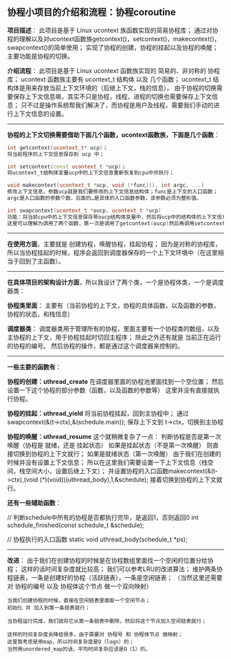 ## 协程小项目的介绍和流程：协程coroutine

**项目描述**：
此项目是基于 Linux ucontext 族函数实现的简易协程库；
通过对协程的理解以及对ucontext函数族getcontext()，setcontext()，makecontext()，swapcontext()的简单使用；
实现了协程的创建，协程的挂起以及协程的唤醒；主要功能是协程的切换。


**介绍流程**：
此项目是基于 Linux ucontext 函数族实现的 简易的、非对称的 协程库；
ucontext 函数族主要有 ucontext_t 结构体 以及 几个函数；
ucontext_t 结构体是用来存放当前上下文环境的（后继上下文，栈的信息）。
由于协程的切换需要保存上下文信息嘛，其实不只是协程，线程，进程的切换也需要保存上下文信息；
只不过是操作系统帮我们解决了，而协程是用户及线程，需要我们手动的进行上下文信息的设置。

----------------------------------------------------------------------------------

**协程的上下文切换需要借助下面几个函数，ucontext函数族，下面是几个函数**：

```C++
int getcontext(ucontext_t* ucp)；
将当前程序的上下文信息保存到 ucp 中；
```

```C++
int setcontext(const ucontext_t *ucp)；
将ucontext_t结构体变量ucp中的上下文信息重新恢复到cpu中并执行；
```

```C++
void makecontext(ucontext_t *ucp, void (*func)(), int argc, ...)
修改上下文信息，参数ucp就是我们要修改的上下文信息结构体；func是上下文的入口函数；
argc是入口函数的参数个数，后面的…是具体的入口函数参数，该参数必须为整形值。
```

```C++
int swapcontext(ucontext_t *oucp, ucontext_t *ucp)
功能：将当前cpu中的上下文信息保存带oucp结构体变量中，然后将ucp中的结构体的上下文信息恢复到cpu中。
这里可以理解为调用了两个函数，第一次是调用了getcontext(oucp)然后再调用setcontext(ucp)。
```

----------------------------------------------------------------------------------

**在使用方面**，主要就是 创建协程，唤醒协程，挂起协程；
因为是对称的协程库，所以当协程挂起的时候，程序会返回到调度器保存的一个上下文环境中（在这里相当于回到了主函数）。

----------------------------------------------------------------------------------

**在具体项目的架构设计方面**，所以我设计了两个类，一个是协程体类，一个是调度器类：

**协程类里面**：
主要有（当前协程的上下文，协程的具体函数，以及函数的参数，协程的状态，和栈信息）

**调度器类**：
调度器类用于管理所有的协程，里面主要有一个协程类的数组，以及主协程的上下文，用于协程挂起时切回主程序；
除此之外还有就是 当前正在运行的协程的编号。
然后协程的操作，都是通过这个调度器来控制的。

----------------------------------------------------------------------------------

**一些主要的函数有**：

**协程的创建：uthread_create**
在调度器里面的协程池里面找到一个空位置；
	然后设置一下这个协程的部分参数（函数，以及函数的参数等）
	这里并没有直接就执行协程。


**协程的挂起：uthread_yield**
  将当前协程挂起，回到主协程中；
	通过 swapcontext(&(t->ctx),&(schedule.main));
	保存上下文到 t->ctx，切换到主协程


**协程的唤醒：uthread_resume**
	这个就稍微复杂了一点：
	判断协程是否是第一次唤醒（协程是 就绪，还是 挂起状态）
	如果是挂起状态（不是第一次唤醒）
		则直接切换到协程的上下文就行；
	如果是就绪状态（第一次唤醒）
		由于我们在创建的时候并没有设置上下文信息；
		所以在这里我们需要设置一下上下文信息（栈空间，栈空间大小，设置后继上下文）；
		并设置协程的入口函数makecontext(&(t->ctx),(void (*)(void))(uthread_body),1,&schedule);
		接着切换到协程的上下文就行。

**还有一些辅助函数**：

// 判断schedule中所有的协程是否都执行完毕，是返回1，否则返回0
int schedule_finished(const schedule_t &schedule);

// 协程执行的入口函数
static void uthread_body(schedule_t *ps);

----------------------------------------------------------------------------------

**改进**：
	由于我们在创建协程的时候是在协程数组里面找一个空闲的位置分给协程；
	这样的话时间复杂度就比较高；
	我们可以参考LRU的改进算法；
	维护两条协程链表，一条是创建好的协程（活跃链表），一条是空闲链表；
	（当然这里还需要对 协程的编号 以及 协程体这个节点 做一个双向映射）
	
	当我们创建协程的时候，直接在空闲链表里面取一个空闲节点；
	初始化 并 加入到第一条链表就行；
	
	当协程运行完成，我们就将它从第一条链表中删除，然后将这个节点加入空闲链表就行；

	这样的时间复杂度会降低很多，由于需要对 协程号 和 协程体节点 做映射；
	这里我考虑是用map，所以时间复杂度是O（logn）的；
	当然用unordered_map的话，平均时间复杂应该是O（1）的。








